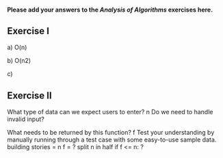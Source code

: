 #### Please add your answers to the ***Analysis of  Algorithms*** exercises here.

## Exercise I

a) O(n)


b) O(n2)


c)

## Exercise II
What type of data can we expect users to enter?
    n
Do we need to handle invalid input?
    
What needs to be returned by this function?
    f
Test your understanding by manually running through a test case with some easy-to-use sample data.
    building stories = n
    f = ?
    split n in half
    if f <= n: ?
    
